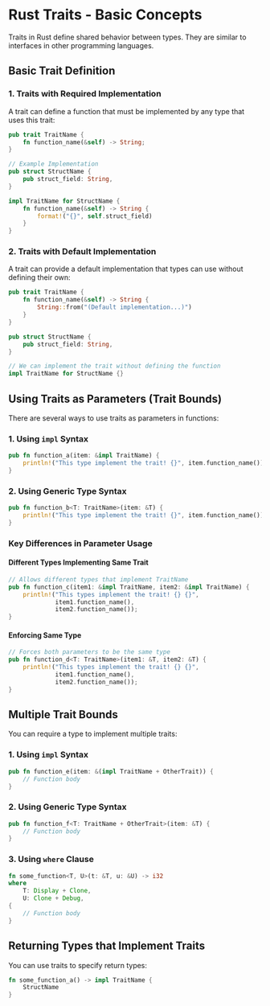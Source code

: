 # Rust Traits - Basic Concepts

Traits in Rust define shared behavior between types. They are similar to interfaces in other programming languages.

## Basic Trait Definition

### 1. Traits with Required Implementation

A trait can define a function that must be implemented by any type that uses this trait:

```rust
pub trait TraitName {
    fn function_name(&self) -> String;
}

// Example Implementation
pub struct StructName {
    pub struct_field: String,
}

impl TraitName for StructName {
    fn function_name(&self) -> String {
        format!("{}", self.struct_field)
    }
}
```

### 2. Traits with Default Implementation

A trait can provide a default implementation that types can use without defining their own:

```rust
pub trait TraitName {
    fn function_name(&self) -> String {
        String::from("(Default implementation...)")
    }
}

pub struct StructName {
    pub struct_field: String,
}

// We can implement the trait without defining the function
impl TraitName for StructName {}
```

## Using Traits as Parameters (Trait Bounds)

There are several ways to use traits as parameters in functions:

### 1. Using `impl` Syntax
```rust
pub fn function_a(item: &impl TraitName) {
    println!("This type implement the trait! {}", item.function_name());
}
```

### 2. Using Generic Type Syntax
```rust
pub fn function_b<T: TraitName>(item: &T) {
    println!("This type implement the trait! {}", item.function_name());
}
```

### Key Differences in Parameter Usage

#### Different Types Implementing Same Trait
```rust
// Allows different types that implement TraitName
pub fn function_c(item1: &impl TraitName, item2: &impl TraitName) {
    println!("This types implement the trait! {} {}", 
             item1.function_name(), 
             item2.function_name());
}
```

#### Enforcing Same Type
```rust
// Forces both parameters to be the same type
pub fn function_d<T: TraitName>(item1: &T, item2: &T) { 
    println!("This types implement the trait! {} {}", 
             item1.function_name(), 
             item2.function_name());
}
```

## Multiple Trait Bounds

You can require a type to implement multiple traits:

### 1. Using `impl` Syntax
```rust
pub fn function_e(item: &(impl TraitName + OtherTrait)) {
    // Function body
}
```

### 2. Using Generic Type Syntax
```rust
pub fn function_f<T: TraitName + OtherTrait>(item: &T) {
    // Function body
}
```

### 3. Using `where` Clause
```rust
fn some_function<T, U>(t: &T, u: &U) -> i32
where
    T: Display + Clone,
    U: Clone + Debug,
{
    // Function body
}
```

## Returning Types that Implement Traits

You can use traits to specify return types:

```rust
fn some_function_a() -> impl TraitName {
    StructName
}
```
